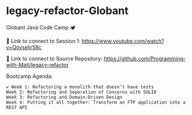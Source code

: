 # legacy-refactor-Globant

Globant Java Code Camp 🏕️ 

🔗 Link to connect to ​Session 1: https://www.youtube.com/watch?v=Qovseljr58c

🔗 Link to connect to Source Repository: https://github.com/Programming-with-Mati/legacy-refactor

Bootcamp Agenda:

    ✔ Week 1: Refactoring a monolith that doesn’t have tests  
    Week 2: Refactoring and Separation of Concerns with SOLID  
    Week 3: Refactoring and Domain-Driven Design
    Week 4: Putting it all together: Transform an FTP application into a REST API
